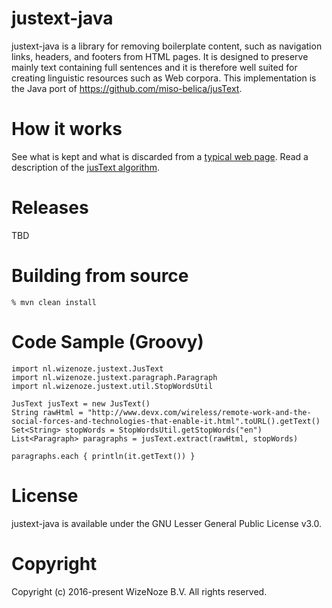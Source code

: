 # justext-java

justext-java is a library for removing boilerplate content, such as navigation links, headers, and footers from HTML pages. It is designed to preserve mainly text containing full sentences and it is therefore well suited for creating linguistic resources such as Web corpora. This implementation is the Java port of https://github.com/miso-belica/jusText.

# How it works

See what is kept and what is discarded from a [typical web page](http://corpus.tools/raw-attachment/wiki/Justext/nlp_jusText_fi.jpg).
Read a description of the [jusText algorithm](http://corpus.tools/wiki/Justext/Algorithm).

# Releases

TBD

# Building from source

```
% mvn clean install
```

# Code Sample (Groovy)

```
import nl.wizenoze.justext.JusText
import nl.wizenoze.justext.paragraph.Paragraph
import nl.wizenoze.justext.util.StopWordsUtil

JusText jusText = new JusText()
String rawHtml = "http://www.devx.com/wireless/remote-work-and-the-social-forces-and-technologies-that-enable-it.html".toURL().getText()
Set<String> stopWords = StopWordsUtil.getStopWords("en")
List<Paragraph> paragraphs = jusText.extract(rawHtml, stopWords)

paragraphs.each { println(it.getText()) }
```

# License

justext-java is available under the GNU Lesser General Public License v3.0.

# Copyright

Copyright (c) 2016-present WizeNoze B.V. All rights reserved.
